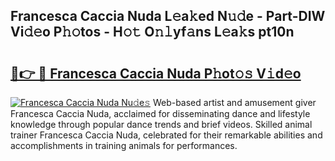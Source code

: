 ## Francesca Caccia Nuda L𝚎a𝚔ed N𝚞𝚍e - Part-DIW Vi𝚍𝚎o P𝚑𝚘tos - H𝚘𝚝 O𝚗𝚕yf𝚊ns L𝚎a𝚔s pt10n

# <h2><a href="http://kf9fcp.oniu.top/?m=Francesca+Caccia+Nuda">🔗👉 🔴 Francesca Caccia Nuda P𝚑ot𝚘𝚜 V𝚒d𝚎o</a></h2>

[![Francesca Caccia Nuda Nu𝚍e𝚜](https://i.imgur.com/0qMVB7G.gif)](http://kf9fcp.oniu.top/?m=Francesca+Caccia+Nuda)
Web-based artist and amusement giver Francesca Caccia Nuda, acclaimed for disseminating dance and lifestyle knowledge through popular dance trends and brief videos. Skilled animal trainer Francesca Caccia Nuda, celebrated for their remarkable abilities and accomplishments in training animals for performances.  
